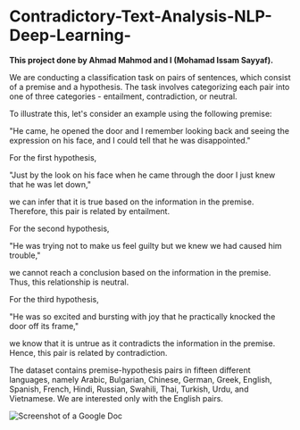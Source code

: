 # Contradictory-Text-Analysis-NLP-Deep-Learning-
**This project done by Ahmad Mahmod and I (Mohamad Issam Sayyaf).**


We are conducting a classification task on pairs of sentences, which consist of a premise and a hypothesis. The task involves categorizing each pair into one of three categories - entailment, contradiction, or neutral.

To illustrate this, let's consider an example using the following premise:

"He came, he opened the door and I remember looking back and seeing the expression on his face, and I could tell that he was disappointed."

For the first hypothesis,

"Just by the look on his face when he came through the door I just knew that he was let down,"

we can infer that it is true based on the information in the premise. Therefore, this pair is related by entailment.

For the second hypothesis,

"He was trying not to make us feel guilty but we knew we had caused him trouble,"

we cannot reach a conclusion based on the information in the premise. Thus, this relationship is neutral.

For the third hypothesis,

"He was so excited and bursting with joy that he practically knocked the door off its frame,"

we know that it is untrue as it contradicts the information in the premise. Hence, this pair is related by contradiction.

The dataset contains premise-hypothesis pairs in fifteen different languages, namely Arabic, Bulgarian, Chinese, German, Greek, English, Spanish, French, Hindi, Russian, Swahili, Thai, Turkish, Urdu, and Vietnamese. We are interested only with the English pairs.


![Screenshot of a Google Doc](https://drive.google.com/uc?id=1-LX56EaueXtVfO6tC75LRD4OhrMmelqW)

